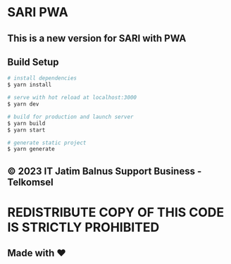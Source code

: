 # SARI PWA

## This is a new version for SARI with PWA

## Build Setup
```bash
# install dependencies
$ yarn install

# serve with hot reload at localhost:3000
$ yarn dev

# build for production and launch server
$ yarn build
$ yarn start

# generate static project
$ yarn generate
```

## &copy; 2023 IT Jatim Balnus Support Business - Telkomsel

# REDISTRIBUTE COPY OF THIS CODE IS STRICTLY PROHIBITED

## Made with &#10084;
